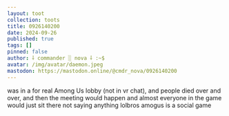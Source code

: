 ```yaml
---
layout: toot
collection: toots
title: 0926140200
date: 2024-09-26
published: true
tags: []
pinned: false
author: ⸸ commander ░ nova ⸸ :~$
avatar: /img/avatar/daemon.jpeg
mastodon: https://mastodon.online/@cmdr_nova/0926140200
---
```


was in a for real Among Us lobby (not in vr chat), and people died over and over, and then the meeting would happen and almost everyone in the game would just sit there not saying anything lolbros amogus is a social game

